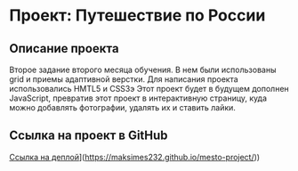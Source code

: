 # Проект: Путешествие по России

## Описание проекта
 Второе задание второго месяца обучения. В нем были использованы grid и приемы адаптивной верстки.
 Для написания проекта использовались HMTL5 и CSS3э Этот проект будет в будущем дополнен JavaScript,
 превратив этот проект в интерактивную страницу, куда можно добавлять фотографии, удалять их и ставить лайки.

 ## Ссылка на проект в GitHub
 [Ссылка на деплой]([)](https://maksimes232.github.io/mesto-project/))


